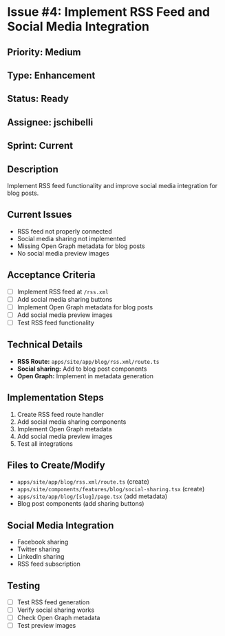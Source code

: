 # Issue #4: Implement RSS Feed and Social Media Integration

## Priority: Medium
## Type: Enhancement
## Status: Ready
## Assignee: jschibelli
## Sprint: Current

## Description
Implement RSS feed functionality and improve social media integration for blog posts.

## Current Issues
- RSS feed not properly connected
- Social media sharing not implemented
- Missing Open Graph metadata for blog posts
- No social media preview images

## Acceptance Criteria
- [ ] Implement RSS feed at `/rss.xml`
- [ ] Add social media sharing buttons
- [ ] Implement Open Graph metadata for blog posts
- [ ] Add social media preview images
- [ ] Test RSS feed functionality

## Technical Details
- **RSS Route:** `apps/site/app/blog/rss.xml/route.ts`
- **Social sharing:** Add to blog post components
- **Open Graph:** Implement in metadata generation

## Implementation Steps
1. Create RSS feed route handler
2. Add social media sharing components
3. Implement Open Graph metadata
4. Add social media preview images
5. Test all integrations

## Files to Create/Modify
- `apps/site/app/blog/rss.xml/route.ts` (create)
- `apps/site/components/features/blog/social-sharing.tsx` (create)
- `apps/site/app/blog/[slug]/page.tsx` (add metadata)
- Blog post components (add sharing buttons)

## Social Media Integration
- Facebook sharing
- Twitter sharing
- LinkedIn sharing
- RSS feed subscription

## Testing
- [ ] Test RSS feed generation
- [ ] Verify social sharing works
- [ ] Check Open Graph metadata
- [ ] Test preview images
